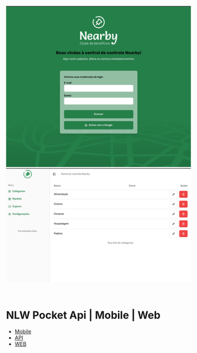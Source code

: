 <div align="center" id="top">
  <img src="./.github/thumbnail-login.png" alt="Nearby" />
  <img src="./.github/thumbnail-categories.png" alt="Nearby" />

  &#xa0;

</div>

# NLW Pocket Api | Mobile | Web

- [Mobile](/mobile/)
- [API](/api/)
- [WEB](/web/)
